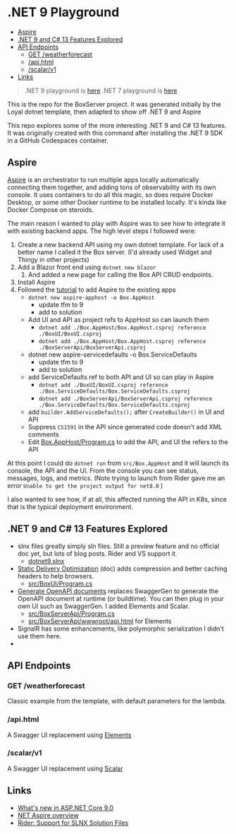 # .NET 9 Playground <!-- omit in toc -->

- [Aspire](#aspire)
- [.NET 9 and C# 13 Features Explored](#net-9-and-c-13-features-explored)
- [API Endpoints](#api-endpoints)
  - [GET /weatherforecast](#get-weatherforecast)
  - [/api.html](#apihtml)
  - [/scalar/v1](#scalarv1)
- [Links](#links)

> .NET 9 playground is [here](https://github.com/seekatar/dotnet9)
> .NET 7 playground is [here](https://github.com/seekatar/dotnet7)

This is the repo for the BoxServer project. It was generated initially by the Loyal dotnet template, then adapted to show off .NET 9 and Aspire

This repo explores some of the more interesting .NET 9 and C# 13 features. It was originally created with this command after installing the .NET 9 SDK in a GitHub Codespaces container.

## Aspire

[Aspire](https://learn.microsoft.com/en-us/dotnet/aspire/get-started/aspire-overview) is an orchestrator to run multiple apps locally automatically connecting them together, and adding tons of observability with its own console. It uses containers to do all this magic, so does require Docker Desktop, or some other Docker runtime to be installed locally. It's kinda like Docker Compose on steroids.

The main reason I wanted to play with Aspire was to see how to integrate it with existing backend apps. The high level steps I followed were:

1. Create a new backend API using my own dotnet template. For lack of a better name I called it the Box server. (I'd already used Widget and Thingy in other projects)
1. Add a Blazor front end using `dotnet new blazor`
    1. And added a new page for calling the Box API CRUD endpoints.
1. Install Aspire
1. Followed the [tutorial](https://learn.microsoft.com/en-us/dotnet/aspire/get-started/add-aspire-existing-app?tabs=unix&pivots=dotnet-cli) to add Aspire to the existing apps
    - `dotnet new aspire-apphost -o Box.AppHost`
        - update tfm to 9
        - add to solution
    - Add UI and API as project refs to AppHost so can launch them
        - `dotnet add ./Box.AppHost/Box.AppHost.csproj reference ./BoxUI/BoxUI.csproj`
        - `dotnet add ./Box.AppHost/Box.AppHost.csproj reference ./BoxServerApi/BoxServerApi.csproj`
    - dotnet new aspire-servicedefaults -o Box.ServiceDefaults
        - update tfm to 9
        - add to solution
    - add ServiceDefaults ref to both API and UI so can play in Aspire
        - `dotnet add ./BoxUI/BoxUI.csproj reference ./Box.ServiceDefaults/Box.ServiceDefaults.csproj`
        - `dotnet add ./BoxServerApi/BoxServerApi.csproj reference ./Box.ServiceDefaults/Box.ServiceDefaults.csproj`
    - add `builder.AddServiceDefaults();` after `CreateBuilder()` in UI and API
    - Suppress `CS1591` in the API since generated code doesn't add XML comments
    - Edit [Box.AppHost/Program.cs](src/Box.AppHost/Program.cs) to add the API, and UI the refers to the API

At this point I could do `dotnet run` from `src/Box.AppHost` and it will launch its console, the API and the UI. From the console you can see status, messages, logs, and metrics. (Note trying to launch from Rider gave me an error `Unable to get the project output for net8.0` )

I also wanted to see how, if at all, this affected running the API in K8s, since that is the typical deployment environment.

## .NET 9 and C# 13 Features Explored

- slnx files greatly simply sln files. Still a preview feature and no official doc yet, but lots of blog posts. Rider and VS support it.
  - [dotnet9.slnx](src/dotnet9.slnx)
- [Static Delivery Optimization]([doclink](https://learn.microsoft.com/en-us/aspnet/core/release-notes/aspnetcore-9.0?view=aspnetcore-8.0#static-asset-delivery-optimization)) (doc) adds compression and better caching headers to help browsers.
  - [src/BoxUI/Program.cs](src/BoxUI/Program.cs#L44)
- [Generate OpenAPI documents](https://learn.microsoft.com/en-us/aspnet/core/fundamentals/openapi/aspnetcore-openapi?view=aspnetcore-9.0&tabs=visual-studio) replaces SwaggerGen to generate the OpenAPI document at runtime (or buildtime). You can then plug in your own UI such as SwaggerGen. I added Elements and Scalar.
  - [src/BoxServerApi/Program.cs](src/BoxServerApi/Program.cs#L31)
  - [src/BoxServerApi/wwwroot/api.html](src/BoxServerApi/wwwroot/api.html) for Elements
- SignalR has some enhancements, like polymorphic serialization I didn't use them here.
-

## API Endpoints

### GET /weatherforecast

Classic example from the template, with default parameters for the lambda.

### /api.html

A Swagger UI replacement using [Elements](https://github.com/stoplightio/elements)

### /scalar/v1

A Swagger UI replacement using [Scalar](https://github.com/scalar/scalar)

## Links

- [What's new in ASP.NET Core 9.0](https://learn.microsoft.com/en-us/aspnet/core/release-notes/aspnetcore-9.0)
- [NET Aspire overview](https://learn.microsoft.com/en-us/dotnet/aspire/get-started/aspire-overview)
- [Rider: Support for SLNX Solution Files](https://blog.jetbrains.com/dotnet/2024/10/04/support-for-slnx-solution-files/)